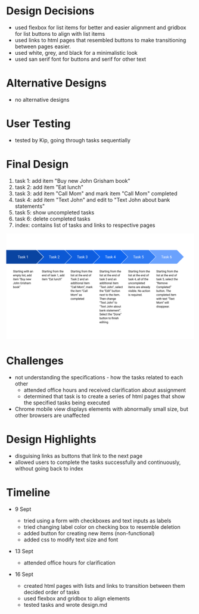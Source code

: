 # Design Decisions
+ used flexbox for list items for better and easier 
alignment and gridbox for list buttons to align with list items
+ used links to html pages that resembled buttons to make transitioning 
between pages easier. 
+ used white, grey, and black for a minimalistic look
+ used san serif font for buttons and serif for other text

# Alternative Designs
+ no alternative designs 

# User Testing
+ tested by Kip, going through tasks sequentially

# Final Design
1. task 1: add item "Buy new John Grisham book"
2. task 2: add item "Eat lunch"
3. task 3: add item "Call Mom" and mark item "Call Mom" completed
4. task 4: add item "Text John" and edit to "Text John about bank statements"
5. task 5: show uncompleted tasks
6. task 6: delete completed tasks
7. index: contains list of tasks and links to respective pages

![Task Flow](images/task-flow.png)

# Challenges
+ not understanding the specifications - how the tasks related to each other
  + attended office hours and received clarification about assignment
  + determined that task is to create a series of html pages that show 
the specified tasks being executed
+ Chrome mobile view displays elements with abnormally small size, but 
other browsers are unaffected

# Design Highlights
+ disguising links as buttons that link to the next page
+ allowed users to complete the tasks successfully and continuously, 
without going back to index

# Timeline
+ 9 Sept
  + tried using a form with checkboxes and text inputs as labels
  + tried changing label color on checking box to resemble deletion
  + added button for creating new items (non-functional)
  + added css to modify text size and font

+ 13 Sept
  + attended office hours for clarification

+ 16 Sept
  + created html pages with lists and links to transition between them
decided order of tasks
  + used flexbox and gridbox to align elements
  + tested tasks and wrote design.md

